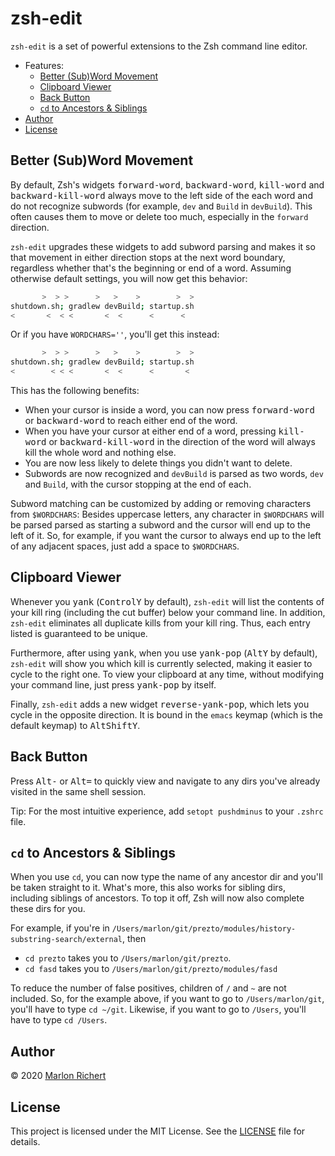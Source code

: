 # zsh-edit
`zsh-edit` is a set of powerful extensions to the Zsh command line editor.

* Features:
  * [Better (Sub)Word Movement](#better-subword-movement)
  * [Clipboard Viewer](#clipboard-viewer)
  * [Back Button](#back-button)
  * [`cd` to Ancestors & Siblings](#cd-to-ancestors--siblings)
* [Author](#author)
* [License](#license)

## Better (Sub)Word Movement
By default, Zsh's widgets <kbd>forward-word</kbd>, <kbd>backward-word</kbd>, <kbd>kill-word</kbd>
and <kbd>backward-kill-word</kbd> always move to the left side of the each word and do not
recognize subwords (for example, `dev` and `Build` in `devBuild`). This often causes them to move
or delete too much, especially in the `forward` direction.

`zsh-edit` upgrades these widgets to add subword parsing and makes it so that movement in either
direction stops at the next word boundary, regardless whether that's the beginning or end of a
word. Assuming otherwise default settings, you will now get this behavior:

```zsh
       >  > >      >   >    >        >  >
shutdown.sh; gradlew devBuild; startup.sh
<       <  < <       <  <      <      <
```

Or if you have `WORDCHARS=''`, you'll get this instead:

```zsh
       >  > >      >   >    >        >  >
shutdown.sh; gradlew devBuild; startup.sh
<        < < <       <  <      <       <
```

This has the following benefits:
* When your cursor is inside a word, you can now press <kbd>forward-word</kbd> or
  <kbd>backward-word</kbd> to reach either end of the word.
* When you have your cursor at either end of a word, pressing <kbd>kill-word</kbd> or
  <kbd>backward-kill-word</kbd> in the direction of the word will always kill the whole word and
  nothing else.
* You are now less likely to delete things you didn't want to delete.
* Subwords are now recognized and `devBuild` is parsed as two words, `dev` and `Build`, with the
  cursor stopping at the end of each.

Subword matching can be customized by adding or removing characters from `$WORDCHARS`: Besides
uppercase letters, any character in `$WORDCHARS` will be parsed parsed as starting a subword and
the cursor will end up to the left of it. So, for example, if you want the cursor to always end up
to the left of any adjacent spaces, just add a space to `$WORDCHARS`.

## Clipboard Viewer
Whenever you <kbd>yank</kbd> (<kbd>Control</kbd><kbd>Y</kbd> by default), `zsh-edit` will list the
contents of your kill ring (including the cut buffer) below your command line. In addition,
`zsh-edit` eliminates all duplicate kills from your kill ring. Thus, each entry listed is
 guaranteed to be unique.

Furthermore, after using <kbd>yank</kbd>, when you use <kbd>yank-pop</kbd>
(<kbd>Alt</kbd><kbd>Y</kbd> by default), `zsh-edit` will show you which kill is currently selected,
making it easier to cycle to the right one. To view your clipboard at any time, without modifying
your command line, just press <kbd>yank-pop</kbd> by itself.

Finally, `zsh-edit` adds a new widget <kbd>reverse-yank-pop</kbd>, which lets you cycle in the
opposite direction. It is bound in the `emacs` keymap (which is the default keymap) to
<kbd>Alt</kbd><kbd>Shift</kbd><kbd>Y</kbd>.

## Back Button
Press <kbd>Alt</kbd><kbd>-</kbd> or <kbd>Alt</kbd><kbd>=</kbd> to quickly view and navigate to any
dirs you've already visited in the same shell session.

Tip: For the most intuitive experience, add `setopt pushdminus` to your `.zshrc` file.

## `cd` to Ancestors & Siblings
When you use `cd`, you can now type the name of any ancestor dir and you'll be taken straight to
it. What's more, this also works for sibling dirs, including siblings of ancestors. To top it off,
Zsh will now also complete these dirs for you.

For example, if you're in `/Users/marlon/git/prezto/modules/history-substring-search/external`,
then
* `cd prezto` takes you to `/Users/marlon/git/prezto`.
* `cd fasd` takes you to `/Users/marlon/git/prezto/modules/fasd`

To reduce the number of false positives, children of `/` and `~` are not included. So, for the
example above, if you want to go to `/Users/marlon/git`, you'll have to type `cd ~/git`. Likewise,
if you want to go to `/Users`, you'll have to type `cd /Users`.

## Author
© 2020 [Marlon Richert](https://github.com/marlonrichert)

## License
This project is licensed under the MIT License. See the [LICENSE](LICENSE) file for details.
